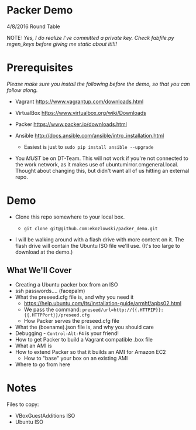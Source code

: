 Packer Demo
===

4/8/2016 Round Table

NOTE:  *Yes, I do realize I've committed a private key.  Check fabfile.py regen_keys before giving me static about it!!!!*

Prerequisites
===

*Please make sure you install the following before the demo, so that you can follow along.*

- Vagrant https://www.vagrantup.com/downloads.html
- VirtualBox https://www.virtualbox.org/wiki/Downloads
- Packer https://www.packer.io/downloads.html
- Ansible http://docs.ansible.com/ansible/intro_installation.html
  - Easiest is just to `sudo pip install ansible --upgrade`

- You *MUST* be on DT-Team.  This will not work if you're not connected to the work network, as it makes use of ubuntumirror.cmgeneral.local.  Thought about changing this, but didn't want all of us hitting an external repo.

Demo
===

- Clone this repo somewhere to your local box.
  - `git clone git@github.com:ekozlowski/packer_demo.git`

- I will be walking around with a flash drive with more content on it.  The flash drive will contain the Ubuntu ISO file we'll use.  (It's too large to download at the demo.)

What We'll Cover
---

- Creating a Ubuntu packer box from an ISO
- ssh passwords....  (facepalm)
- What the preseed.cfg file is, and why you need it
  - https://help.ubuntu.com/lts/installation-guide/armhf/apbs02.html
  - We pass the command: `preseed/url=http://{{.HTTPIP}}:{{.HTTPPort}}/preseed.cfg`
  - How Packer serves the preseed.cfg file
- What the (boxname).json file is, and why you should care
- Debugging - `Control-Alt-F4` is your friend!
- How to get Packer to build a Vagrant compatible .box file
- What an AMI is
- How to extend Packer so that it builds an AMI for Amazon EC2
  - How to "base" your box on an existing AMI
- Where to go from here

Notes
===

Files to copy:

- VBoxGuestAdditions ISO
- Ubuntu ISO

